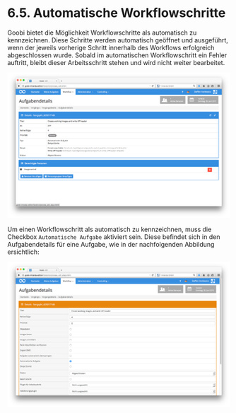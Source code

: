 # 6.5. Automatische Workflowschritte

Goobi bietet die Möglichkeit Workflowschritte als automatisch zu kennzeichnen. Diese Schritte werden automatisch geöffnet und ausgeführt, wenn der jeweils vorherige Schritt innerhalb des Workflows erfolgreich abgeschlossen wurde. Sobald im automatischen Workflowschritt ein Fehler auftritt, bleibt dieser Arbeitsschritt stehen und wird nicht weiter bearbeitet.

![Ein konfigurierter automatischer Arbeitsschritt](../../.gitbook/assets/085d.png)

Um einen Workflowschritt als automatisch zu kennzeichnen, muss die Checkbox `Automatische Aufgabe` aktiviert sein. Diese befindet sich in den Aufgabendetails für eine Aufgabe, wie in der nachfolgenden Abbildung ersichtlich:

![Konfiguration f&#xFC;r automatische Workflowschritte](../../.gitbook/assets/86d.png)

